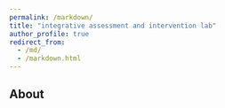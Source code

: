 ```yaml
---
permalink: /markdown/
title: "integrative assessment and intervention lab"
author_profile: true
redirect_from: 
  - /md/
  - /markdown.html
---
```


## About



